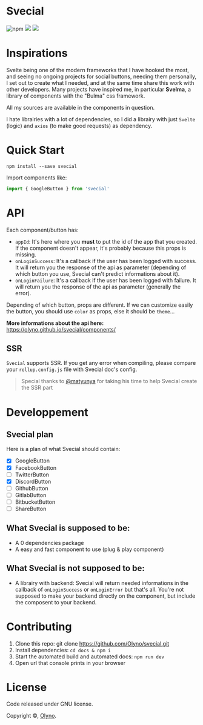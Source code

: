 # Svecial

![npm](https://img.shields.io/npm/v/svecial.svg?style=for-the-badge) ![](https://img.shields.io/npm/dw/svecial.svg?style=for-the-badge) ![](https://img.shields.io/github/license/Olyno/svecial.svg?style=for-the-badge)

# Inspirations

Svelte being one of the modern frameworks that I have hooked the most, and seeing no ongoing projects for social buttons, needing them personally, I set out to create what I needed, and at the same time share this work with other developers.
Many projects have inspired me, in particular **Svelma**, a library of components with the "Bulma" css framework.

All my sources are available in the components in question.

I hate librairies with a lot of dependencies, so I did a librairy with just ``Svelte`` (logic) and ``axios`` (to make good requests) as dependency.

# Quick Start

```
npm install --save svecial
```

Import components like:

```js
import { GoogleButton } from 'svecial'
```

# API

Each component/button has:

 - ``appId``: It's here where you **must** to put the id of the app that you created. If the component doesn't appear, it's probably because this props is missing.
 - ``onLoginSuccess``: It's a callback if the user has been logged with success. It will return you the response of the api as parameter (depending of which button you use, Svecial can't predict informations about it).
 - ``onLoginFailure``: It's a callback if the user has been logged with failure. It will return you the response of the api as parameter (generally the error).

Depending of which button, props are different. If we can customize easily the button, you should use ``color`` as props, else it should be ``theme``...

**More informations about the api here:** https://olyno.github.io/svecial/components/

## SSR

``Svecial`` supports SSR. If you get any error when compiling, please compare your ``rollup.config.js`` file with Svecial doc's config.

 > Special thanks to [@matyunya](https://github.com/matyunya) for taking his time to help Svecial create the SSR part

# Developpement

## Svecial plan

Here is a plan of what Svecial should contain:
 
  - [x] GoogleButton
  - [x] FacebookButton
  - [ ] TwitterButton
  - [x] DiscordButton
  - [ ] GithubButton
  - [ ] GitlabButton
  - [ ] BitbucketButton
  - [ ] ShareButton

## What Svecial is supposed to be:

 - A 0 dependencies package
 - A easy and fast component to use (plug & play component)

## What Svecial is not supposed to be:

 - A librairy with backend: Svecial will return needed informations in the callback of ``onLoginSuccess`` or ``onLoginError`` but that's all. You're not supposed to make your backend directly on the component, but include the composent to your backend. 

# Contributing

 1. Clone this repo: git clone https://github.com/Olyno/svecial.git
 2. Install dependencies: ``cd docs & npm i``
 3. Start the automated build and automated docs: ``npm run dev``
 4. Open url that console prints in your browser

# License

Code released under GNU license.

Copyright ©, [Olyno](https://github.com/Olyno).
